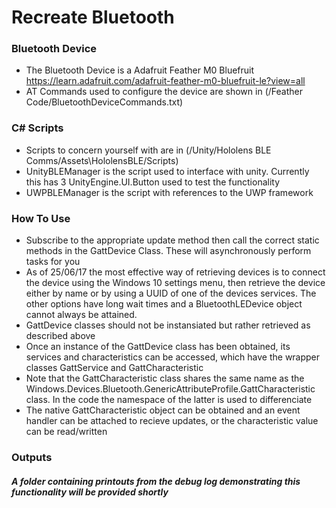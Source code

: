# Recreate Bluetooth

### Bluetooth Device
 - The Bluetooth Device is a Adafruit Feather M0 Bluefruit https://learn.adafruit.com/adafruit-feather-m0-bluefruit-le?view=all
 - AT Commands used to configure the device are shown in (/Feather Code/BluetoothDeviceCommands.txt)
 
### C# Scripts
- Scripts to concern yourself with are in (/Unity/Hololens BLE Comms/Assets\HololensBLE/Scripts)
- UnityBLEManager is the script used to interface with unity. Currently this has 3 UnityEngine.UI.Button used to test the functionality
- UWPBLEManager is the script with references to the UWP framework

### How To Use
- Subscribe to the appropriate update method then call the correct static methods in the GattDevice Class. These will asynchronously perform tasks for you 
- As of 25/06/17 the most effective way of retrieving devices is to connect the device using the Windows 10 settings menu, then retrieve the device either by name or by using a UUID of one of the devices services. The other options have long wait times and a BluetoothLEDevice object cannot always be attained.
- GattDevice classes should not be instansiated but rather retrieved as described above
- Once an instance of the GattDevice class has been obtained, its services and characteristics can be accessed, which have the wrapper classes GattService and GattCharacteristic
- Note that the GattCharacteristic class shares the same name as the Windows.Devices.Bluetooth.GenericAttributeProfile.GattCharacteristic class. In the code the namespace of the latter is used to differenciate
- The native GattCharacteristic object can be obtained and an event handler can be attached to recieve updates, or the characteristic value can be read/written

### Outputs
##### A folder containing printouts from the debug log demonstrating this functionality will be provided shortly